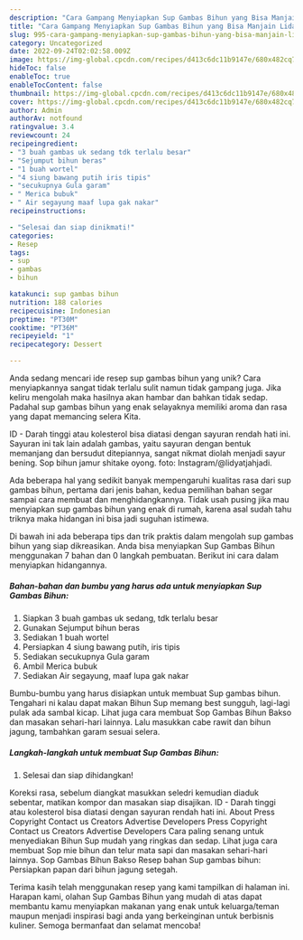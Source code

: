 ```yaml
---
description: "Cara Gampang Menyiapkan Sup Gambas Bihun yang Bisa Manjain Lidah"
title: "Cara Gampang Menyiapkan Sup Gambas Bihun yang Bisa Manjain Lidah"
slug: 995-cara-gampang-menyiapkan-sup-gambas-bihun-yang-bisa-manjain-lidah
category: Uncategorized
date: 2022-09-24T02:02:58.009Z
image: https://img-global.cpcdn.com/recipes/d413c6dc11b9147e/680x482cq70/sup-gambas-bihun-foto-resep-utama.jpg
hideToc: false
enableToc: true
enableTocContent: false
thumbnail: https://img-global.cpcdn.com/recipes/d413c6dc11b9147e/680x482cq70/sup-gambas-bihun-foto-resep-utama.jpg
cover: https://img-global.cpcdn.com/recipes/d413c6dc11b9147e/680x482cq70/sup-gambas-bihun-foto-resep-utama.jpg
author: Admin
authorAv: notfound
ratingvalue: 3.4
reviewcount: 24
recipeingredient:
- "3 buah gambas uk sedang tdk terlalu besar"
- "Sejumput bihun beras"
- "1 buah wortel"
- "4 siung bawang putih iris tipis"
- "secukupnya Gula garam"
- " Merica bubuk"
- " Air segayung maaf lupa gak nakar"
recipeinstructions:

- "Selesai dan siap dinikmati!"
categories:
- Resep
tags:
- sup
- gambas
- bihun

katakunci: sup gambas bihun 
nutrition: 188 calories
recipecuisine: Indonesian
preptime: "PT30M"
cooktime: "PT36M"
recipeyield: "1"
recipecategory: Dessert

---
```





Anda sedang mencari ide resep sup gambas bihun yang unik? Cara menyiapkannya sangat tidak terlalu sulit namun tidak gampang juga. Jika keliru mengolah maka hasilnya akan hambar dan bahkan tidak sedap. Padahal sup gambas bihun yang enak selayaknya memiliki aroma dan rasa yang dapat memancing selera Kita.





ID - Darah tinggi atau kolesterol bisa diatasi dengan sayuran rendah hati ini. Sayuran ini tak lain adalah gambas, yaitu sayuran dengan bentuk memanjang dan bersudut ditepiannya, sangat nikmat diolah menjadi sayur bening. Sop bihun jamur shitake oyong. foto: Instagram/@lidyatjahjadi.

Ada beberapa hal yang sedikit banyak mempengaruhi kualitas rasa dari sup gambas bihun, pertama dari jenis bahan, kedua pemilihan bahan segar sampai cara membuat dan menghidangkannya. Tidak usah pusing jika mau menyiapkan sup gambas bihun yang enak di rumah, karena asal sudah tahu triknya maka hidangan ini bisa jadi suguhan istimewa.






Di bawah ini ada beberapa tips dan trik praktis dalam mengolah sup gambas bihun yang siap dikreasikan. Anda bisa menyiapkan Sup Gambas Bihun menggunakan 7 bahan dan 0 langkah pembuatan. Berikut ini cara dalam menyiapkan hidangannya.

<!--inarticleads1-->

##### Bahan-bahan dan bumbu yang harus ada untuk menyiapkan Sup Gambas Bihun:

1. Siapkan 3 buah gambas uk sedang, tdk terlalu besar
1. Gunakan Sejumput bihun beras
1. Sediakan 1 buah wortel
1. Persiapkan 4 siung bawang putih, iris tipis
1. Sediakan secukupnya Gula garam
1. Ambil  Merica bubuk
1. Sediakan  Air segayung, maaf lupa gak nakar


Bumbu-bumbu yang harus disiapkan untuk membuat Sup gambas bihun. Tengahari ni kalau dapat makan Bihun Sup memang best sungguh, lagi-lagi pulak ada sambal kicap. Lihat juga cara membuat Sop Gambas Bihun Bakso dan masakan sehari-hari lainnya. Lalu masukkan cabe rawit dan bihun jagung, tambahkan garam sesuai selera. 

<!--inarticleads2-->

##### Langkah-langkah untuk membuat Sup Gambas Bihun:


1. Selesai dan siap dihidangkan!

Koreksi rasa, sebelum diangkat masukkan seledri kemudian diaduk sebentar, matikan kompor dan masakan siap disajikan. ID - Darah tinggi atau kolesterol bisa diatasi dengan sayuran rendah hati ini. About Press Copyright Contact us Creators Advertise Developers Press Copyright Contact us Creators Advertise Developers Cara paling senang untuk menyediakan Bihun Sup mudah yang ringkas dan sedap. Lihat juga cara membuat Sop mie bihun dan telur mata sapi dan masakan sehari-hari lainnya. Sop Gambas Bihun Bakso Resep bahan Sup gambas bihun: Persiapkan papan dari bihun jagung setegah. 

Terima kasih telah menggunakan resep yang kami tampilkan di halaman ini. Harapan kami, olahan Sup Gambas Bihun yang mudah di atas dapat membantu kamu menyiapkan makanan yang enak untuk keluarga/teman maupun menjadi inspirasi bagi anda yang berkeinginan untuk berbisnis kuliner. Semoga bermanfaat dan selamat mencoba!
